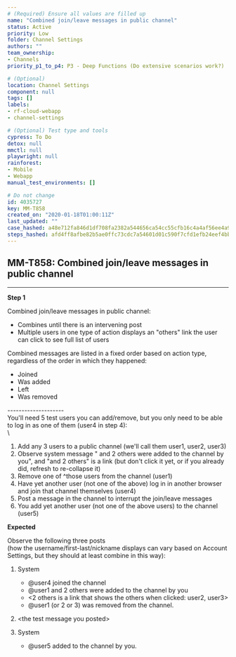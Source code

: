 ```yaml
---
# (Required) Ensure all values are filled up
name: "Combined join/leave messages in public channel"
status: Active
priority: Low
folder: Channel Settings
authors: ""
team_ownership: 
- Channels
priority_p1_to_p4: P3 - Deep Functions (Do extensive scenarios work?)

# (Optional)
location: Channel Settings
component: null
tags: []
labels: 
- rf-cloud-webapp
- channel-settings

# (Optional) Test type and tools
cypress: To Do
detox: null
mmctl: null
playwright: null
rainforest: 
- Mobile
- Webapp
manual_test_environments: []

# Do not change
id: 4035727
key: MM-T858
created_on: "2020-01-18T01:00:11Z"
last_updated: ""
case_hashed: a48e712fa846d1df708fa2382a544656ca54cc55cfb16c4a4af56ee4a97cc0ee669dea790d172fa0bbeea6ec49176b93
steps_hashed: afd4ff8afbe82b5ae0ffc73cdc7a54601d01c590f7cfd1efb24eef4bb4341107d0a11f5400e1f55f1ca3ae44cfa98fd9
---
```


<!-- (Auto-generated) Based on frontmatter's "key" and "name" -->

## MM-T858: Combined join/leave messages in public channel

---

**Step 1**

Combined join/leave messages in public channel:

- Combines until there is an intervening post
- Multiple users in one type of action displays an "others" link the user can click to see full list of users

Combined messages are listed in a fixed order based on action type, regardless of the order in which they happened:

- Joined
- Was added
- Left
- Was removed

\--------------------\
You'll need 5 test users you can add/remove, but you only need to be able to log in as one of them (user4 in step 4):\
\\

1. Add any 3 users to a public channel (we'll call them user1, user2, user3)
2. Observe system message " and 2 others were added to the channel by you", and "and 2 others" is a link (but don't click it yet, or if you already did, refresh to re-collapse it)
3. Remove one of ^those users from the channel (user1)
4. Have yet another user (not one of the above) log in in another browser and join that channel themselves (user4)
5. Post a message in the channel to interrupt the join/leave messages
6. You add yet another user (not one of the above users) to the channel (user5)

**Expected**

Observe the following three posts\
(how the username/first-last/nickname displays can vary based on Account Settings, but they should at least combine in this way):

1. System

   - @user4 joined the channel
   - @user1 and 2 others were added to the channel by you
   - <2 others is a link that shows the others when clicked: user2, user3>
   - @user1 (or 2 or 3) was removed from the channel.

2. \<the test message you posted>

3. System

   - @user5 added to the channel by you.

